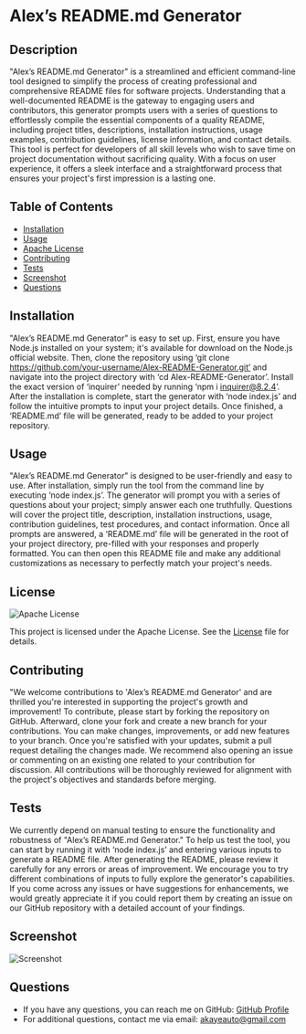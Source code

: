 # Alex’s README.md Generator

## Description
"Alex’s README.md Generator" is a streamlined and efficient command-line tool designed to simplify the process of creating professional and comprehensive README files for software projects. Understanding that a well-documented README is the gateway to engaging users and contributors, this generator prompts users with a series of questions to effortlessly compile the essential components of a quality README, including project titles, descriptions, installation instructions, usage examples, contribution guidelines, license information, and contact details. This tool is perfect for developers of all skill levels who wish to save time on project documentation without sacrificing quality. With a focus on user experience, it offers a sleek interface and a straightforward process that ensures your project's first impression is a lasting one. 

## Table of Contents
- [Installation](#installation)
- [Usage](#usage)
- [Apache License](https://www.apache.org/licenses/LICENSE-2.0) 
- [Contributing](#contributing)
- [Tests](#tests)
- [Screenshot](#screenshot)
- [Questions](#questions)

## Installation
"Alex’s README.md Generator" is easy to set up. First, ensure you have Node.js installed on your system; it's available for download on the Node.js official website. Then, clone the repository using ‘git clone https://github.com/your-username/Alex-README-Generator.git’ and navigate into the project directory with ‘cd Alex-README-Generator’. Install the exact version of ‘inquirer’ needed by running ‘npm i inquirer@8.2.4’. After the installation is complete, start the generator with ‘node index.js’ and follow the intuitive prompts to input your project details. Once finished, a ‘README.md’ file will be generated, ready to be added to your project repository.

## Usage
"Alex’s README.md Generator" is designed to be user-friendly and easy to use. After installation, simply run the tool from the command line by executing ‘node index.js’. The generator will prompt you with a series of questions about your project; simply answer each one truthfully. Questions will cover the project title, description, installation instructions, usage, contribution guidelines, test procedures, and contact information. Once all prompts are answered, a ‘README.md’ file will be generated in the root of your project directory, pre-filled with your responses and properly formatted. You can then open this README file and make any additional customizations as necessary to perfectly match your project's needs.


## License
![Apache License](https://img.shields.io/badge/License-Apache%202.0-blue.svg)

This project is licensed under the Apache License. 
See the [License](LICENSE) file for details.
 

## Contributing
"We welcome contributions to 'Alex’s README.md Generator' and are thrilled you're interested in supporting the project's growth and improvement! To contribute, please start by forking the repository on GitHub. Afterward, clone your fork and create a new branch for your contributions. You can make changes, improvements, or add new features to your branch. Once you're satisfied with your updates, submit a pull request detailing the changes made. We recommend also opening an issue or commenting on an existing one related to your contribution for discussion. All contributions will be thoroughly reviewed for alignment with the project's objectives and standards before merging.

## Tests
We currently depend on manual testing to ensure the functionality and robustness of "Alex’s README.md Generator." To help us test the tool, you can start by running it with ‘node index.js’ and entering various inputs to generate a README file. After generating the README, please review it carefully for any errors or areas of improvement. We encourage you to try different combinations of inputs to fully explore the generator's capabilities. If you come across any issues or have suggestions for enhancements, we would greatly appreciate it if you could report them by creating an issue on our GitHub repository with a detailed account of your findings.

## Screenshot
![Screenshot](./utils/screenshot.png)

## Questions
- If you have any questions, you can reach me on GitHub: <a href="https://github.com/akayer19" target="_blank">GitHub Profile</a>
- For additional questions, contact me via email: akayeauto@gmail.com
    